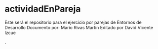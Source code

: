 # actividadEnPareja
Este será el repositorio para el ejercicio por parejas de Entornos de Desarrollo
Documento por: Mario Rivas Martín
Editado por David Vicente Izcue

.
